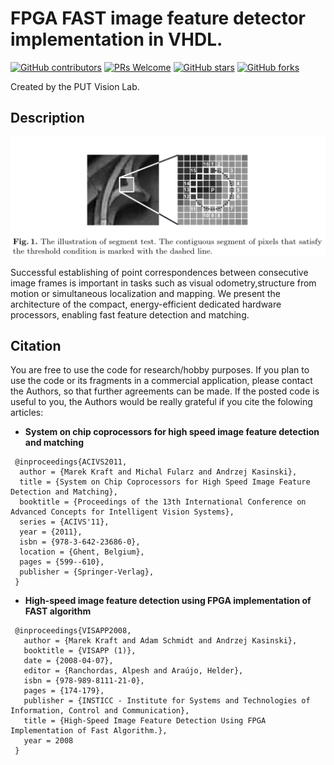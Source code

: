 # FPGA FAST image feature detector implementation in VHDL.

[![GitHub contributors](https://img.shields.io/github/contributors/PUTvision/FPGA-FAST)](https://github.com/PUTvision/FPGA-FAST/graphs/contributors)
[![PRs Welcome](https://img.shields.io/badge/PRs-welcome-brightgreen.svg?style=flat-square)](https://makeapullrequest.com)
[![GitHub stars](https://img.shields.io/github/stars/PUTvision/FPGA-FAST)](https://github.com/PUTvision/FPGA-FAST/stargazers)
[![GitHub forks](https://img.shields.io/github/forks/PUTvision/FPGA-FAST)](https://github.com/PUTvision/FPGA-FAST/network/members)

Created by the PUT Vision Lab.

## Description

![screenshot.png](screenshot.png)

Successful establishing of point correspondences between consecutive image frames is important in tasks such as visual odometry,structure from motion or simultaneous localization and mapping. We present the architecture of the compact, energy-efficient dedicated hardware processors, enabling fast feature detection and matching. 

## Citation

You are free to use the code for research/hobby purposes. If you plan to use the code or its fragments in a commercial application, please contact the Authors, so that further agreements can be made. If the posted code is useful to you, the Authors would be really grateful if you cite the folowing articles:

* **System on chip coprocessors for high speed image feature detection and matching**

```
 @inproceedings{ACIVS2011,
  author = {Marek Kraft and Michal Fularz and Andrzej Kasinski},
  title = {System on Chip Coprocessors for High Speed Image Feature Detection and Matching},
  booktitle = {Proceedings of the 13th International Conference on Advanced Concepts for Intelligent Vision Systems},
  series = {ACIVS'11},
  year = {2011},
  isbn = {978-3-642-23686-0},
  location = {Ghent, Belgium},
  pages = {599--610},
  publisher = {Springer-Verlag},
 } 
```

* **High-speed image feature detection using FPGA implementation of FAST algorithm**

```
 @inproceedings{VISAPP2008,
   author = {Marek Kraft and Adam Schmidt and Andrzej Kasinski},
   booktitle = {VISAPP (1)},
   date = {2008-04-07},
   editor = {Ranchordas, Alpesh and Araújo, Helder},
   isbn = {978-989-8111-21-0},
   pages = {174-179},
   publisher = {INSTICC - Institute for Systems and Technologies of Information, Control and Communication},
   title = {High-Speed Image Feature Detection Using FPGA Implementation of Fast Algorithm.},
   year = 2008
 }
```
